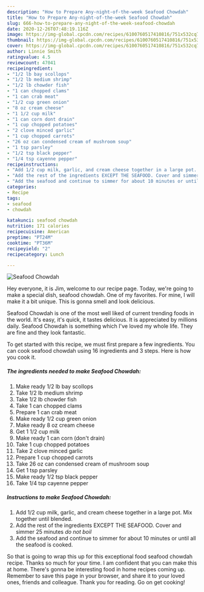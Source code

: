 ```yaml
---
description: "How to Prepare Any-night-of-the-week Seafood Chowdah"
title: "How to Prepare Any-night-of-the-week Seafood Chowdah"
slug: 666-how-to-prepare-any-night-of-the-week-seafood-chowdah
date: 2020-12-26T07:48:19.116Z
image: https://img-global.cpcdn.com/recipes/6100760517410816/751x532cq70/seafood-chowdah-recipe-main-photo.jpg
thumbnail: https://img-global.cpcdn.com/recipes/6100760517410816/751x532cq70/seafood-chowdah-recipe-main-photo.jpg
cover: https://img-global.cpcdn.com/recipes/6100760517410816/751x532cq70/seafood-chowdah-recipe-main-photo.jpg
author: Linnie Smith
ratingvalue: 4.5
reviewcount: 47041
recipeingredient:
- "1/2 lb bay scollops"
- "1/2 lb medium shrimp"
- "1/2 lb chowder fish"
- "1 can chopped clams"
- "1 can crab meat"
- "1/2 cup green onion"
- "8 oz cream cheese"
- "1 1/2 cup milk"
- "1 can corn dont drain"
- "1 cup chopped potatoes"
- "2 clove minced garlic"
- "1 cup chopped carrots"
- "26 oz can condensed cream of mushroom soup"
- "1 tsp parsley"
- "1/2 tsp black pepper"
- "1/4 tsp cayenne pepper"
recipeinstructions:
- "Add 1/2 cup milk, garlic, and cream cheese together in a large pot. Mix together until blended."
- "Add the rest of the ingredients EXCEPT THE SEAFOOD. Cover and simmer 25 minutes *do not boil*"
- "Add the seafood and continue to simmer for about 10 minutes or until all the seafood is cooked."
categories:
- Recipe
tags:
- seafood
- chowdah

katakunci: seafood chowdah 
nutrition: 171 calories
recipecuisine: American
preptime: "PT24M"
cooktime: "PT36M"
recipeyield: "2"
recipecategory: Lunch

---
```



![Seafood Chowdah](https://img-global.cpcdn.com/recipes/6100760517410816/751x532cq70/seafood-chowdah-recipe-main-photo.jpg)

Hey everyone, it is Jim, welcome to our recipe page. Today, we're going to make a special dish, seafood chowdah. One of my favorites. For mine, I will make it a bit unique. This is gonna smell and look delicious.



Seafood Chowdah is one of the most well liked of current trending foods in the world. It's easy, it's quick, it tastes delicious. It is appreciated by millions daily. Seafood Chowdah is something which I've loved my whole life. They are fine and they look fantastic.


To get started with this recipe, we must first prepare a few ingredients. You can cook seafood chowdah using 16 ingredients and 3 steps. Here is how you cook it.

<!--inarticleads1-->

##### The ingredients needed to make Seafood Chowdah:

1. Make ready 1/2 lb bay scollops
1. Take 1/2 lb medium shrimp
1. Take 1/2 lb chowder fish
1. Take 1 can chopped clams
1. Prepare 1 can crab meat
1. Make ready 1/2 cup green onion
1. Make ready 8 oz cream cheese
1. Get 1 1/2 cup milk
1. Make ready 1 can corn (don&#39;t drain)
1. Take 1 cup chopped potatoes
1. Take 2 clove minced garlic
1. Prepare 1 cup chopped carrots
1. Take 26 oz can condensed cream of mushroom soup
1. Get 1 tsp parsley
1. Make ready 1/2 tsp black pepper
1. Take 1/4 tsp cayenne pepper




<!--inarticleads2-->

##### Instructions to make Seafood Chowdah:

1. Add 1/2 cup milk, garlic, and cream cheese together in a large pot. Mix together until blended.
1. Add the rest of the ingredients EXCEPT THE SEAFOOD. Cover and simmer 25 minutes *do not boil*
1. Add the seafood and continue to simmer for about 10 minutes or until all the seafood is cooked.




So that is going to wrap this up for this exceptional food seafood chowdah recipe. Thanks so much for your time. I am confident that you can make this at home. There's gonna be interesting food in home recipes coming up. Remember to save this page in your browser, and share it to your loved ones, friends and colleague. Thank you for reading. Go on get cooking!
